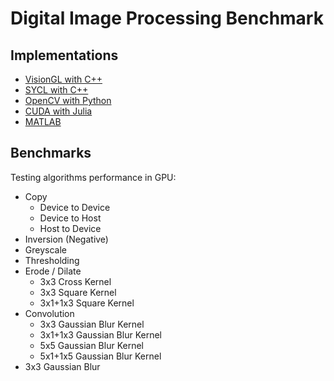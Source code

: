 # Digital Image Processing Benchmark

## Implementations

- [VisionGL with C++](visiongl/)
- [SYCL with C++](sycl/)
- [OpenCV with Python](opencv/)
- [CUDA with Julia](cuda/)
- [MATLAB](matlab/)

## Benchmarks

Testing algorithms performance in GPU:
- Copy
  - Device to Device
  - Device to Host
  - Host to Device
- Inversion (Negative)
- Greyscale
- Thresholding
- Erode / Dilate
  - 3x3 Cross Kernel
  - 3x3 Square Kernel
  - 3x1+1x3 Square Kernel
- Convolution
  - 3x3 Gaussian Blur Kernel
  - 3x1+1x3 Gaussian Blur Kernel
  - 5x5 Gaussian Blur Kernel
  - 5x1+1x5 Gaussian Blur Kernel
- 3x3 Gaussian Blur
